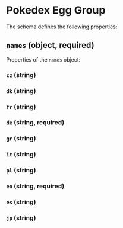 # Pokedex Egg Group

The schema defines the following properties:

## `names` (object, required)

Properties of the `names` object:

### `cz` (string)

### `dk` (string)

### `fr` (string)

### `de` (string, required)

### `gr` (string)

### `it` (string)

### `pl` (string)

### `en` (string, required)

### `es` (string)

### `jp` (string)